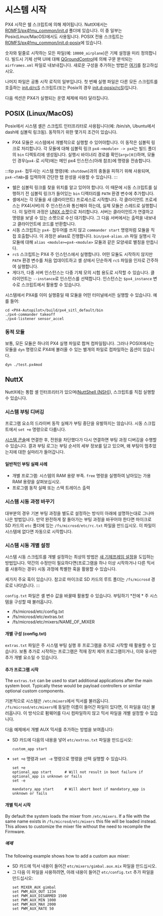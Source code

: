 # 시스템 시작

PX4 시작은 쉘 스크립트에 의해 제어됩니다. NuttX에서는 [ROMFS/px4fmu_common/init.d](https://github.com/PX4/PX4-Autopilot/tree/master/ROMFS/px4fmu_common/init.d) 폴더에 있습니다. 이 중 일부는 Posix(Linux/MacOS)에서도 사용됩니다. POSIX 전용 스크립트는 [ROMFS/px4fmu_common/init.d-posix](https://github.com/PX4/PX4-Autopilot/tree/master/ROMFS/px4fmu_common/init.d-posix)에 있습니다.

숫자와 밑줄로 시작하는 모든 파일(예: `10000_airplane`)은 기체 설정을 미리 정의합니다. 빌드시 기체 선택 UI에 대해 [QGroundControl](http://qgroundcontrol.com)에 의해 구문 분석되는 `airframes.xml` 파일로 내보내집니다. 새로운 구성을 추가하는 방법은 [여기](../dev_airframes/adding_a_new_frame.md)를 참고하십시오.

나머지 파일은 공통 시작 로직의 일부입니다. 첫 번째 실행 파일은 다른 모든 스크립트를 호출하는 [init.d/rcS](https://github.com/PX4/PX4-Autopilot/blob/master/ROMFS/px4fmu_common/init.d/rcS) 스크립트(또는 Posix의 경우 [init.d-posix/rcS](https://github.com/PX4/PX4-Autopilot/blob/master/ROMFS/px4fmu_common/init.d-posix/rcS))입니다.

다음 섹션은 PX4가 실행되는 운영 체제에 따라 달라집니다.


## POSIX (Linux/MacOS)

Posix에서 시스템 셸은 스크립트 인터프리터로 사용됩니다(예: /bin/sh, Ubuntu에서 dash에 심볼릭 링크됨). 동작하기 위한 몇가지 조건이 있습니다.
- PX4 모듈은 시스템에서 개별적으로 실행할 수 있어야합니다. 이 동작은 심볼릭 링크로 처리합니다. 각 모듈에 대해 심볼릭 링크 `px4-<module> -> px4`는 빌드 폴더의 `bin` 디렉토리에 생성됩니다. 실행시 바이너리 경로를 확인(`argv[0]`)하며, 모듈인 경우(`px4-`로 시작)에는 메인 px4 인스턴스(아래 참조)에 명령을 전송합니다.

:::tip
`px4-` 접두사는 시스템 명령(예: `shutdown`)과의 충돌을 피하기 위해 사용되며, `px4-<TAB>`를 입력하여 간단한 탭 완성을 사용할 수 있습니다.
:::
- 쉘은 심볼릭 링크를 찾을 위치를 알고 있어야 합니다. 이 때문에 시동 스크립트를 실행하기 전 심볼릭 링크가 들어있는 `bin` 디렉터리를 `PATH` 환경 변수에 추가합니다.
- 셸에서는 각 모듈을 새 (클라이언트) 프로세스로 시작합니다. 각 클라이언트 프로세스는 PX4(서버)의 주 인스턴스와 통신해야 하는데, 실제 모듈은 스레드로 실행합니다. 이 일련의 과정은 [UNIX 소켓](http://man7.org/linux/man-pages/man7/unix.7.html)으로 처리합니다. 서버는 클라이언트가 연결하고 명령을 보낼 수 있는 소켓으로 수신 대기합니다. 그 다음 서버에서는 출력을 내보내고 클라이언트에 코드를 반환합니다.
- 시동 스크립트는 `px4-` 접두어를 쓰지 않고 `commander start` 명령처럼 모듈을 직접 호출합니다. 이 과정은 alias로 진행합니다. `bin/px4-alias.sh` 파일 실행시 각 모듈에 대해 `alias <module>=px4-<module>` 모듈과 같은 모양새로 별칭을 만듭니다.
- `rcS` 스크립트는 PX4 주 인스턴스에서 실행합니다. 어떤 모듈도 시작하지 않지만 `PATH` 환경 변수를 처음 업데이트하고 셸 상에서 단순하게 `rcS`  파일을 인자로 간주하여 실행합니다.
- 게다가, 다중 서버 인스턴스는 다중 기체 모의 시험 용도로 시작할 수 있습니다. 클라이언트는 `--instance`로 인스턴스를 선택합니다. 인스턴스는 `$px4_instance` 변수로 스크립트에서 활용할 수 있습니다.

시스템에서 PX4를 이미 실행중일 때 모듈을 어떤 터미널에서든 실행할 수 있습니다. 예를 들어:
```
cd <PX4-Autopilot>/build/px4_sitl_default/bin
./px4-commander takeoff
./px4-listener sensor_accel
```

### 동적 모듈

보통, 모든 모듈은 하나의 PX4 실행 파일로 합쳐 컴파일됩니다. 그러나 POSIX에서는 모듈을 `dyn` 명령으로 PX4에 불러올 수 있는 별개의 파일로 컴파일하는 옵션이 있습니다.
```
dyn ./test.px4mod
```

## NuttX

NuttX에는 통합 셸 인터프리터가 있으며([NuttShell (NSH)](https://cwiki.apache.org/confluence/pages/viewpage.action?pageId=139629410)), 스크립트를 직접 실행할 수 있습니다.

### 시스템 부팅 디버깅

프로그램 요소의 드라이버 동작 실패가 부팅 중단을 유발하지는 않습니다. 시동 스크립트에서 `set +e` 명령으로 다룹니다.

[시스템 콘솔](../debug/system_console.md)에 연결한 후, 전원을 차단했다가 다시 연결하면 부팅 과정 디버깅을 수행할 수 있습니다. 결과 부팅 로그는 부팅 순서의 세부 정보를 담고 있으며, 왜 부팅이 멈추었는지에 대한 실마리가 들어갑니다.

#### 일반적인 부팅 실패 사례

  * 개별 프로그램: 시스템의 RAM 용량 부족. `free` 명령을 실행하여 남아있는 가용 RAM 용량을 살펴보십시오.
  * 프로그램 동작 실패 또는 스택 트레이스 출력

### 시스템 시동 과정 바꾸기

대부분의 경우 기본 부팅 과정을 별도로 설정하는 방식이 아래에 설명하는대로 그나마 나은 방법입니다. 만약 완전하게 잘 돌아가는 부팅 과정을 바꾸어야 한다면 마이크로 SD 카드의 `etc` 폴더에 있는 `/fs/microsd/etc/rc.txt` 파일을 만드십시오. 이 파일이 시스템에 없다면 자동으로 시작합니다.

### 시스템 시동 개별 설정

시스템 시동 스크립트를 개별 설정하는 최상의 방법은 [새 기체프레임 설정](../dev_airframes/adding_a_new_frame.md)을 도입하는 방법입니다. 약간의 수정만이 필요하다면(프로그램을 하나 이상 시작하거나 다른 믹서를 사용하는 경우) 시동 과정에 특별한 훅을 활용할 수 있습니다.

세가지 주요 훅이 있습니다. 참고로 마이크로 SD 카드의 루트 폴더는 `/fs/microsd` 경로로 나타냅니다.
:::

`config.txt` 파일은 셸 변수 값을 바꿀때 활용할 수 있습니다. 부팅하기 *전에 * 주 시스템을 구성할 때 불러옵니다.

* /fs/microsd/etc/config.txt
* /fs/microsd/etc/extras.txt
* /fs/microsd/etc/mixers/NAME_OF_MIXER

#### 개별 구성 (config.txt)

`extras.txt` 파일은 주 시스템 부팅 실행 후 프로그램을 추가로 시작할 때 활용할 수 있습니다. 보통 추가로 시작하는 프로그램은 적재 장치 제어 프로그램이거나, 이와 유사한 추가 개별 요소일 수 있습니다.

#### 추가 프로그램 시작

The `extras.txt` can be used to start additional applications after the main system boot. Typically these would be payload controllers or similar optional custom components.

기본적으로 시스템은 `/etc/mixers`에서 믹서를 불러옵니다. `/fs/microsd/etc/mixers`에 동일한 이름이 들어간 파일이 있다면, 이 파일을 대신 불러옵니다. 이 방식으로 펌웨어를 다시 컴파일하지 않고 믹서 파일을 개별 설정할 수 있습니다.

다음 예제에서 개별 AUX 믹서를 추가하는 방법을 보여줍니다:
  * SD 카드에 다음의 내용을 넣어 `etc/extras.txt` 파일을 만드십시오:
    ```
    custom_app start
    ```
  * `set +e` 명령과 `set -e` 명령으로 명령을 선택 실행할 수 있습니다.
    ```
    set +e
    optional_app start      # Will not result in boot failure if optional_app is unknown or fails
    set -e

    mandatory_app start     # Will abort boot if mandatory_app is unknown or fails
    ```

#### 개별 믹서 시작

By default the system loads the mixer from `/etc/mixers`. If a file with the same name exists in `/fs/microsd/etc/mixers` this file will be loaded instead. This allows to customize the mixer file without the need to recompile the Firmware.

##### 예제

The following example shows how to add a custom aux mixer:
  * SD 카드에 믹서 내용이 들어간 `etc/mixers/gimbal.aux.mix` 파일을 만드십시오.
  * 그 다음 이 파일을 사용하려면, 아래 내용이 들어간 `etc/config.txt` 추가 파일을 만드십시오:
    ```
    set MIXER_AUX gimbal
    set PWM_AUX_OUT 1234
    set PWM_AUX_DISARMED 1500
    set PWM_AUX_MIN 1000
    set PWM_AUX_MAX 2000
    set PWM_AUX_RATE 50
    ```
